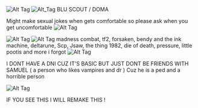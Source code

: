 
![Alt Tag](https://64.media.tumblr.com/e965da1b04f54b241306b3f4765fba60/024d7b4e164001e2-b1/s2048x3072/91eb800d1d68f093e4d2941a9746fbfc97e2ccb4.pnj)
![Alt_Tag](https://cdn.discordapp.com/attachments/1034964683565846549/1405342112295420157/Untitled101_20250813200740.png?ex=689e7a55&is=689d28d5&hm=8ed789cf4cf902c24274bde43d9f5e910c548f1b94d99025887bcb9f2b4abd0f&) 
BLU SCOUT / DOMA 

Might make sexual jokes when gets comfortable so please ask when you get uncomfortable ![Alt Tag](https://64.media.tumblr.com/a84772d1a624e2e54473a3d93a0d1546/024d7b4e164001e2-4b/s75x75_c1/2eec58188942877a9a7efb13188c3293b5bda687.gifv)

![Alt Tag](https://64.media.tumblr.com/e965da1b04f54b241306b3f4765fba60/024d7b4e164001e2-b1/s2048x3072/91eb800d1d68f093e4d2941a9746fbfc97e2ccb4.pnj)
![Alt Tag](https://64.media.tumblr.com/c7d842883d3e674aaca1eb1acbaadc26/024d7b4e164001e2-83/s100x200/fd9a6a2445a756f0ac594953226ff8809a42f511.gifv)
madness combat, tf2, forsaken, bendy and the ink machine, deltarune, Scp, Jsaw, the thing 1982, die of death, pressure, little pootis and more i forgot 
![Alt Tag](https://64.media.tumblr.com/aef1f99198cee9de6a0751d97a5d7944/2560c9d1d2d874bf-d0/s75x75_c1/180215c58720303fac2f24d477aeb63235d884a0.gifv)


I DONT HAVE A DNI CUZ IT'S BASIC BUT JUST DONT BE FRIENDS WITH SAMUEL ( a person who likes vampires and dr ) Cuz he is a ped and a horrible person 

![Alt Tag](https://64.media.tumblr.com/4cd9cb409c7904385793649ac179bb85/024d7b4e164001e2-ef/s2048x3072/6eff330470efa00575325688f379bcfca036bf84.pnj)


IF YOU SEE THIS I WILL REMAKE THIS !